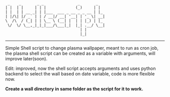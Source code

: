 ```
 _    _       _ _               _       _   
| |  | |     | | |             (_)     | |  
| |  | | __ _| | |___  ___ _ __ _ _ __ | |_ 
| |/\| |/ _` | | / __|/ __| '__| | '_ \| __|
\  /\  / (_| | | \__ \ (__| |  | | |_) | |_ 
 \/  \/ \__,_|_|_|___/\___|_|  |_| .__/ \__|
                                 | |        
                                 |_|        
```

---

Simple Shell script to change plasma wallpaper, meant to run as cron job, the plasma shell script can be created as a variable with arguments, will improve later(soon).

Edit: improved, now the shell script accepts arguments and uses python backend to select the wall based on date variable, code is more flexible now.

**Create a wall directory in same folder as the script for it to work.**


